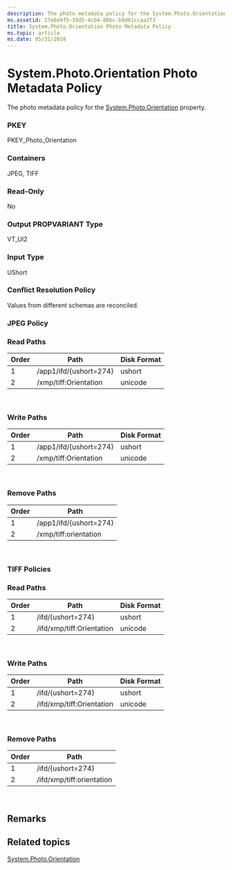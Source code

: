 ```yaml
---
description: The photo metadata policy for the System.Photo.Orientation property.
ms.assetid: 27e6d4f5-39d5-4cb4-88bc-b0d61ccaa2f3
title: System.Photo.Orientation Photo Metadata Policy
ms.topic: article
ms.date: 05/31/2018
---
```


# System.Photo.Orientation Photo Metadata Policy

The photo metadata policy for the [System.Photo.Orientation](../properties/props-system-photo-meteringmode.md) property.

### PKEY

PKEY\_Photo\_Orientation

### Containers

JPEG, TIFF

### Read-Only

No

### Output PROPVARIANT Type

VT\_UI2

### Input Type

UShort

### Conflict Resolution Policy

Values from different schemas are reconciled.

### JPEG Policy

### Read Paths



| Order | Path                   | Disk Format |
|-------|------------------------|-------------|
| 1     | /app1/ifd/{ushort=274} | ushort      |
| 2     | /xmp/tiff:Orientation  | unicode     |



 

### Write Paths



| Order | Path                   | Disk Format |
|-------|------------------------|-------------|
| 1     | /app1/ifd/{ushort=274} | ushort      |
| 2     | /xmp/tiff:Orientation  | unicode     |



 

### Remove Paths



| Order | Path                   |
|-------|------------------------|
| 1     | /app1/ifd/{ushort=274} |
| 2     | /xmp/tiff:orientation  |



 

### TIFF Policies

### Read Paths



| Order | Path                      | Disk Format |
|-------|---------------------------|-------------|
| 1     | /ifd/{ushort=274}         | ushort      |
| 2     | /ifd/xmp/tiff:Orientation | unicode     |



 

### Write Paths



| Order | Path                      | Disk Format |
|-------|---------------------------|-------------|
| 1     | /ifd/{ushort=274}         | ushort      |
| 2     | /ifd/xmp/tiff:Orientation | unicode     |



 

### Remove Paths



| Order | Path                      |
|-------|---------------------------|
| 1     | /ifd/{ushort=274}         |
| 2     | /ifd/xmp/tiff:orientation |



 

## Remarks

## Related topics

<dl> <dt>

[System.Photo.Orientation](../properties/props-system-photo-meteringmode.md)
</dt> </dl>

 

 

